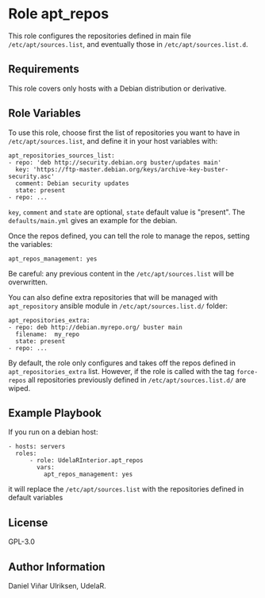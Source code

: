 Role apt_repos
=========

This role configures the repositories defined in main file `/etc/apt/sources.list`, and eventually those in `/etc/apt/sources.list.d`.

Requirements
------------

This role covers only hosts with a Debian distribution or derivative.  

Role Variables
--------------

To use this role, choose first the list of repositories you want to have in `/etc/apt/sources.list`, and define it in your host variables with: 
```
apt_repositories_sources_list:
- repo: 'deb http://security.debian.org buster/updates main'
  key: 'https://ftp-master.debian.org/keys/archive-key-buster-security.asc'
  comment: Debian security updates
  state: present
- repo: ... 
```
`key`, `comment` and `state` are optional, `state` default value is "present".  The `defaults/main.yml` gives an example for the debian. 

Once the repos defined, you can tell the role to manage the repos, setting the variables: 
```
apt_repos_management: yes
```

Be careful: any previous content in the `/etc/apt/sources.list` will be overwritten. 

You can also define extra repositories that will be managed with `apt_repository` ansible module in `/etc/apt/sources.list.d/` folder:  
```
apt_repositories_extra:
- repo: deb http://debian.myrepo.org/ buster main
  filename:  my_repo
  state: present
- repo: ...
```

By default, the role only configures and takes off the repos defined in `apt_repositories_extra` list. However, if the role is called with the tag `force-repos` all repositories previously defined in `/etc/apt/sources.list.d/` are wiped. 


Example Playbook
----------------

If you run on a debian host: 

```
- hosts: servers
  roles:
      - role: UdelaRInterior.apt_repos
        vars: 
          apt_repos_management: yes
```

it will replace the  `/etc/apt/sources.list`  with the repositories defined in default variables 

License
-------

GPL-3.0

Author Information
------------------

Daniel Viñar Ulriksen, UdelaR. 
